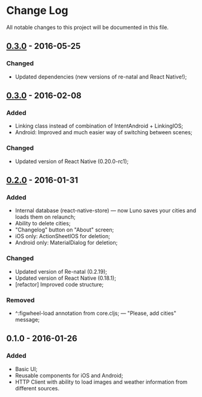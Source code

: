 # Change Log
All notable changes to this project will be documented in this file.

## [0.3.0] - 2016-05-25
### Changed
- Updated dependencies (new versions of re-natal and React Native!);

## [0.3.0] - 2016-02-08
### Added
- Linking class instead of combination of IntentAndroid + LinkingIOS;
- Android: Improved and much easier way of switching between scenes;

### Changed
- Updated version of React Native (0.20.0-rc1);

## [0.2.0] - 2016-01-31
### Added
- Internal database (react-native-store) — now Luno saves your cities and loads them on relaunch;
- Ability to delete cities;
- "Changelog" button on "About" screen;
- iOS only: ActionSheetIOS for deletion;
- Android only: MaterialDialog for deletion;

### Changed
- Updated version of Re-natal (0.2.19);
- Updated version of React Native (0.18.1);
- [refactor] Improved code structure;

### Removed
- ^:figwheel-load annotation from core.cljs;
— "Please, add cities" message;

## 0.1.0 - 2016-01-26
### Added
- Basic UI;
- Reusable components for iOS and Android;
- HTTP Client with ability to load images and weather information from different sources.

[0.2.0]: https://github.com/alwx/luno-react-native/compare/d3242d92638816ab285ddc53546c4a70404e8dd1...0.2.0
[0.3.0]: https://github.com/alwx/luno-react-native/compare/0.2.0...0.3.0
[0.3.1]: https://github.com/alwx/luno-react-native/compare/0.3.0...0.3.1

